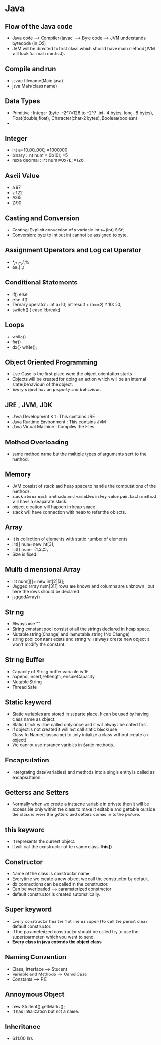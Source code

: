 # Java

## Flow of the Java code
- Java code --> Compiler (javac) --> Byte code --> JVM understands bytecode (in OS) 
- JVM will be directed to first class which should have main method(JVM will look for main method).

## Compile and run
- javac filename(Main.java)
- java Main(class name)

## Data Types
- Primitive : Integer (byte- -2^7=128 to +2^7 ,int- 4 bytes, long- 8 bytes), Float(double,float), Character(char-2 bytes), Boolean(boolean)
- 

## Integer
- int a=10_00_000; =1000000 
- binary : int num1= 0b101; =5
- hexa decimal : int num1=0x7E; =126

## Ascii Value
- a:97
- z:122
- A:65
- Z:90

## Casting and Conversion
- Casting: Explicit conversion of a variable int a=(int) 5.6f;
- Conversion: byte to int but int cannot be assigned to byte.

## Assignment Operators and Logical Operator
- *,+,-,/,%
- &&,||,!

## Conditional Statements
- if() else
- else if()
- Ternary operator : int a=10; int result = (a==2) ? 10: 20;
- switch() { case 1:break;}

## Loops
- while()
- for()
- do{} while();

## Object Oriented Programming
- Use Case is the first place were the object orientation starts.
- Objects will be created for doing an action which will be an internal state(behaviour) of the object.
- Every object has an property and behaviour.

## JRE , JVM, JDK
- Java Development Kit : This contains JRE
- Java Runtime Environment : This contains JVM
- Java Virtual Machine : Compiles the Files

## Method Overloading
- same method name but the multiple types of arguments sent to the method.

## Memory 
- JVM consist of stack and heap space to handle the computations of the methods.
- stack stores each methods and variables in key value pair. Each method will have a seaparate stack.
- object creation will happen in heap space.
- stack will have connection with heap to refer the objects.

## Array
- It is collection of elements with static number of elements
- int[] num=new int[3];
- int[] num= {1,2,2};
- Size is fixed.

## Mullti dimensional Array
- int num[][]= new int[2][3];
- Jagged array num[3][] rows are known and columns are unknown , but here the rows should be declared
- jaggedArray()

## String
- Always use ""
- String constant pool consist of all the strings declared in heap space.
- Mutable string(Change) and immutable string (No Change)
- string pool constant exists and string will always create new object it won't modify the constant.

## String Buffer 
- Capacity of String buffer variable is 16.
- append, insert,setlength, ensureCapacity
- Mutable String
- Thread Safe 

## Static keyword
- Static variables are stored in separte place. It can be used by having class name as object.
- Static block will be called only once and it will always be called first.
- if object is not created it will not call static block(use Class.forName(classname) to only intialize a class without create an object)
- We cannot use instance varibles in Static methods.

## Encapsulation
- Intergrating data(variables) and methods into a single entity is called as encapsultaion.

## Getterss and Setters
- Normally when we create a instacne variable in private then it will be accessible only within the class to make it editable and gettable outside the class is were the getters and setters comes in to the picture.

## this keyword
- It represents the current object.
- it will call the constructor of teh same class. **this()**

## Constructor
- Name of the class is constructor name
- Everytime we create a new object we call the constructor by default.
- db connections can be called in the constructor.
- Can be overloaded --> paramaterized constructor
- default constructor is created automatically.

## Super keyword
- Every constructor has the 1 st line as super() to call the parent class default constructor.
- If the parameterized constructor should be called try to use the super(parmeter) which you want to send.
- **Every class in java extends the object class.**

## Naming Convention
- Class, Interface --> Student
- Variable and Methods --> CamelCase
- Constants --> PIE

## Annoymous Object
- new Student().getMarks();
- It has intialization but not a name.

## Inheritance
- 6.11.00 hrs







